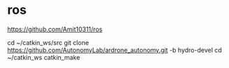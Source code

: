 # ros
https://github.com/Amit10311/ros

  cd ~/catkin_ws/src 
  git clone https://github.com/AutonomyLab/ardrone_autonomy.git -b hydro-devel
  cd ~/catkin_ws
  catkin_make
